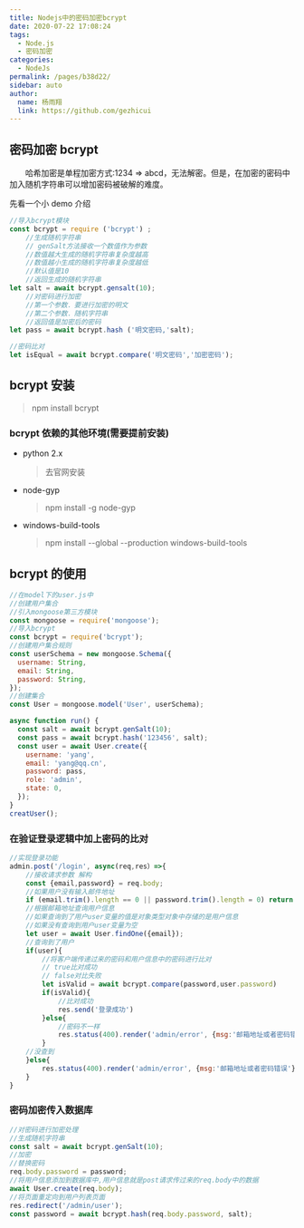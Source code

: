 ```yaml
---
title: Nodejs中的密码加密bcrypt
date: 2020-07-22 17:08:24
tags:
  - Node.js
  - 密码加密
categories:
  - NodeJs
permalink: /pages/b38d22/
sidebar: auto
author:
  name: 杨雨翔
  link: https://github.com/gezhicui
---
```


## 密码加密 bcrypt

&emsp;&emsp;哈希加密是单程加密方式:1234 => abcd，无法解密。但是，在加密的密码中加入随机字符串可以增加密码被破解的难度。

先看一个小 demo 介绍

```js
//导入bcrypt模块
const bcrypt = require ('bcrypt') ;
    //生成随机字符串
    // genSalt方法接收一个数值作为参数
    //数值越大生成的随机字符串复杂度越高
    //数值越小生成的随机字符串复杂度越低
    //默认值是10
    //返回生成的随机字符串
let salt = await bcrypt.gensalt(10);
    //对密码进行加密
    //第一个参数．要进行加密的明文
    //第二个参数．随机字符串
    //返回值是加密后的密码
let pass = await bcrypt.hash ('明文密码,'salt);

//密码比对
let isEqual = await bcrypt.compare('明文密码','加密密码');
```

## bcrypt 安装

> npm install bcrypt

### bcrypt 依赖的其他环境(需要提前安装)

- python 2.x
  > 去官网安装
- node-gyp
  > npm install -g node-gyp
- windows-build-tools
  > npm install --global --production windows-build-tools

## bcrypt 的使用

```js
//在model下的user.js中
//创建用户集合
//引入mongoose第三方模块
const mongoose = require('mongoose');
//导入bcrypt
const bcrypt = require('bcrypt');
//创建用户集合规则
const userSchema = new mongoose.Schema({
  username: String,
  email: String,
  password: String,
});
//创建集合
const User = mongoose.model('User', userSchema);

async function run() {
  const salt = await bcrypt.genSalt(10);
  const pass = await bcrypt.hash('123456', salt);
  const user = await User.create({
    username: 'yang',
    email: 'yang@qq.cn',
    password: pass,
    role: 'admin',
    state: 0,
  });
}
creatUser();
```

### 在验证登录逻辑中加上密码的比对

```js
//实现登录功能
admin.post('/login', async(req,res）=>{
    //接收请求参数 解构
    const {email,password} = req.body;
    //如果用户没有输入邮件地址
    if (email.trim().length == 0 || password.trim().length = 0) return res.status(400).send('请输入邮件地址或密码')
    //根据邮箱地址查询用户信息
    //如果查询到了用户user变量的值是对象类型对象中存储的是用户信息
    //如果没有查询到用户user变量为空
    let user = await User.findOne({email});
    //查询到了用户
    if(user){
        //将客户端传递过来的密码和用户信息中的密码进行比对
        // true比对成功
        // false对比失败
        let isValid = await bcrypt.compare(password,user.password)
        if(isValid){
            //比对成功
            res.send('登录成功')
        }else{
            //密码不一样
            res.status(400).render('admin/error', {msg:'邮箱地址或者密码错误'})
        }
    //没查到
    }else{
        res.status(400).render('admin/error', {msg:'邮箱地址或者密码错误'})
    }
}
```

### 密码加密传入数据库

```js
//对密码进行加密处理
//生成随机字符串
const salt = await bcrypt.genSalt(10);
//加密
//替换密码
req.body.password = password;
//将用户信息添加到数据库中,用户信息就是post请求传过来的req.body中的数据
await User.create(req.body);
//将页面重定向到用户列表页面
res.redirect('/admin/user');
const password = await bcrypt.hash(req.body.password, salt);
```
